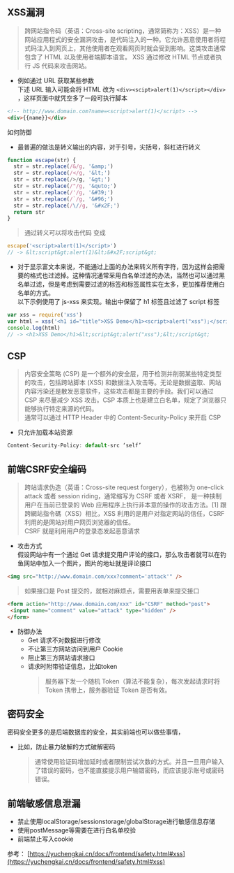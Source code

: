 ## XSS漏洞
> 跨网站指令码（英语：Cross-site scripting，通常简称为：XSS）是一种网站应用程式的安全漏洞攻击，是代码注入的一种。它允许恶意使用者将程式码注入到网页上，其他使用者在观看网页时就会受到影响。这类攻击通常包含了 HTML 以及使用者端脚本语言。
XSS 通过修改 HTML 节点或者执行 JS 代码来攻击网站。  
+ 例如通过 URL 获取某些参数  
下述 URL 输入可能会将 HTML 改为 `<div><scipt>alert(1)</script></div>` ，这样页面中就凭空多了一段可执行脚本
```html
<!-- http://www.domain.com?name=<script>alert(1)</script> -->
<div>{{name}}</div>
```
如何防御  
+ 最普遍的做法是转义输出的内容，对于引号，尖括号，斜杠进行转义
```javascript
function escape(str) {
  str = str.replace(/&/g, '&amp;')
  str = str.replace(/</g, '&lt;')
  str = str.replace(/>/g, '&gt;')
  str = str.replace(/"/g, '&quto;')
  str = str.replace(/'/g, '&#39;')
  str = str.replace(/`/g, '&#96;')
  str = str.replace(/\//g, '&#x2F;')
  return str
}
```
  > 通过转义可以将攻击代码 <script>alert(1)</script> 变成
```javascript
escape('<script>alert(1)</script>')
// -> &lt;script&gt;alert(1)&lt;&#x2F;script&gt;
```
+ 对于显示富文本来说，不能通过上面的办法来转义所有字符，因为这样会把需要的格式也过滤掉。这种情况通常采用白名单过滤的办法，当然也可以通过黑名单过滤，但是考虑到需要过滤的标签和标签属性实在太多，更加推荐使用白名单的方式。  
  以下示例使用了 js-xss 来实现。输出中保留了 h1 标签且过滤了 script 标签
```javascript
var xss = require('xss')
var html = xss('<h1 id="title">XSS Demo</h1><script>alert("xss");</script>')
console.log(html)
// -> <h1>XSS Demo</h1>&lt;script&gt;alert("xss");&lt;/script&gt;
```
## CSP
 > 内容安全策略 (CSP) 是一个额外的安全层，用于检测并削弱某些特定类型的攻击，包括跨站脚本 (XSS) 和数据注入攻击等。无论是数据盗取、网站内容污染还是散发恶意软件，这些攻击都是主要的手段。我们可以通过 CSP 来尽量减少 XSS 攻击。CSP 本质上也是建立白名单，规定了浏览器只能够执行特定来源的代码。    
 通常可以通过 HTTP Header 中的 Content-Security-Policy 来开启 CSP
 + 只允许加载本站资源
 ```javascript
 Content-Security-Policy: default-src ‘self’
 ```
 ## 前端CSRF安全编码
 > 跨站请求伪造（英语：Cross-site request forgery），也被称为 one-click attack 或者 session riding，通常缩写为 CSRF 或者 XSRF， 是一种挟制用户在当前已登录的 Web 应用程序上执行非本意的操作的攻击方法。[1] 跟跨網站指令碼（XSS）相比，XSS 利用的是用户对指定网站的信任，CSRF 利用的是网站对用户网页浏览器的信任。  
 CSRF 就是利用用户的登录态发起恶意请求
 + 攻击方式  
  假设网站中有一个通过 Get 请求提交用户评论的接口，那么攻击者就可以在钓鱼网站中加入一个图片，图片的地址就是评论接口
 ```html
 <img src="http://www.domain.com/xxx?comment='attack'" />
 ```
  > 如果接口是 Post 提交的，就相对麻烦点，需要用表单来提交接口
 ```html
 <form action="http://www.domain.com/xxx" id="CSRF" method="post">
  <input name="comment" value="attack" type="hidden" />
</form>
 ```
 + 防御办法
   + Get 请求不对数据进行修改
   + 不让第三方网站访问到用户 Cookie
   + 阻止第三方网站请求接口
   + 请求时附带验证信息，比如token
     > 服务器下发一个随机 Token（算法不能复杂），每次发起请求时将 Token 携带上，服务器验证 Token 是否有效。
## 密码安全
密码安全更多的是后端数据库的安全，其实前端也可以做些事情，
+ 比如，防止暴力破解的方式破解密码
  > 通常使用验证码增加延时或者限制尝试次数的方式。并且一旦用户输入了错误的密码，也不能直接提示用户输错密码，而应该提示账号或密码错误。
 ## 前端敏感信息泄漏
 + 禁止使用localStorage/sessionstorage/globalStorage进行敏感信息存储
 + 使用postMessage等需要在进行白名单校验
 + 前端禁止写入cookie
 
参考： [https://yuchengkai.cn/docs/frontend/safety.html#xss](https://yuchengkai.cn/docs/frontend/safety.html#xss)
